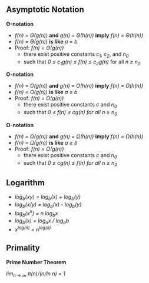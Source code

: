 ## Asymptotic Notation

__&Theta;-notation__

* _f(n) = &Theta;(g(n))_ __and__ _g(n) = &Theta;(h(n))_ __imply__ _f(n) = &Theta;(h(n))_
* _f(n) = &Theta;(g(n))_ __is like__ _a = b_
* Proof: _f(n) = &Theta;(g(n))_
	* there exist positive constants _c<sub>1</sub>_, _c<sub>2</sub>_, and _n<sub>0</sub>_
	* such that _0 &le; c<sub>1</sub>g(n) &le; f(n) &le; c<sub>2</sub>g(n)_ for all _n &ge; n<sub>0</sub>_

__O-notation__

* _f(n) = O(g(n))_ __and__ _g(n) = O(h(n))_ __imply__ _f(n) = O(h(n))_
* _f(n) = O(g(n))_ __is like__ _a &le; b_
* Proof: _f(n) = O(g(n))_
	* there exist positive constants _c_ and _n<sub>0</sub>_
	* such that _0 &le; f(n) &le; cg(n) for all n &ge; n<sub>0</sub>_

__&Omega;-notation__

* _f(n) = &Omega;(g(n))_ __and__ _g(n) = &Omega;(h(n))_ __imply__ _f(n) = &Omega;(h(n))_
* _f(n) = &Omega;(g(n))_ __is like__ _a &ge; b_
* Proof: _f(n) = &Omega;(g(n))_
	* there exist positive constants _c_ and _n<sub>0</sub>_
	* such that _0 &le; cg(n) &le; f(n) for all n &ge; n<sub>0</sub>_

## Logarithm

* _log<sub>b</sub>(xy) = log<sub>b</sub>(x) + log<sub>b</sub>(y)_
* _log<sub>b</sub>(x/y) = log<sub>b</sub>(x) - log<sub>b</sub>(y)_
* _log<sub>b</sub>(x<sup>n</sup>) = n log<sub>b</sub>x_
* _log<sub>b</sub>(x) = log<sub>a</sub>x / log<sub>a</sub>b_
* _x<sup>log(n)</sup> = n<sup>log(x)</sup>_

## Primality

__Prime Number Theorem__

_lim<sub>n -> &infin;</sub> &pi;(n)/(n/ln n) = 1_
